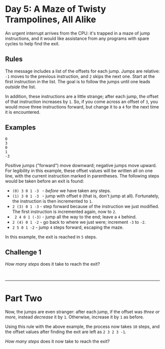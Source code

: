 # Day 5: A Maze of Twisty Trampolines, All Alike

An urgent interrupt arrives from the CPU: it's trapped in a maze of jump instructions, and it would like assistance from any programs with spare cycles to help find the exit.

## Rules

The message includes a list of the offsets for each jump. Jumps are relative: `-1` moves to the previous instruction, and `2` skips the next one. Start at the first instruction in the list. The goal is to follow the jumps until one leads *outside* the list.

In addition, these instructions are a little strange; after each jump, the offset of that instruction increases by `1`. So, if you come across an offset of `3`, you would move three instructions forward, but change it to a `4` for the next time it is encountered.

## Examples

    0
    3
    0
    1
    -3

Positive jumps ("forward") move downward; negative jumps move upward. For legibility in this example, these offset values will be written all on one line, with the current instruction marked in parentheses. The following steps would be taken before an exit is found:

- `(0) 3 0 1 -3 ` - *before* we have taken any steps.
- `(1) 3 0 1 -3 ` - jump with offset `0` (that is, don't jump at all). Fortunately, the instruction is then incremented to `1`.
- ` 2 (3) 0 1 -3 ` - step forward because of the instruction we just modified. The first instruction is incremented again, now to `2`.
- ` 2 4 0 1 (-3)` - jump all the way to the end; leave a `4` behind.
- ` 2 (4) 0 1 -2 ` - go back to where we just were; increment `-3` to `-2`.
- ` 2 5 0 1 -2 ` - jump `4` steps forward, escaping the maze.

In this example, the exit is reached in `5` steps.

## Challenge 1

*How many steps* does it take to reach the exit?

<br><hr>

# Part Two

Now, the jumps are even stranger: after each jump, if the offset was *three or more*, instead *decrease* it by `1`. Otherwise, increase it by `1` as before.

Using this rule with the above example, the process now takes `10` steps, and the offset values after finding the exit are left as `2 3 2 3 -1`.

*How many steps* does it now take to reach the exit?